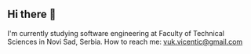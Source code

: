 ## Hi there 👋

I'm currently studying software engineering at Faculty of Technical Sciences in Novi Sad, Serbia.
How to reach me: vuk.vicentic@gmail.com
